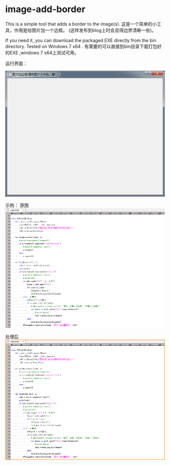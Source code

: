 # image-add-border

This is a simple tool that adds a border to the image(s).
这是一个简单的小工具，作用是给图片加一个边框。
(这样发布到blog上时会显得边界清晰一些)。


If you need it, you can download the packaged EXE directly from the bin directory. Tested on Windows 7 x64 .
有需要的可以直接到bin目录下载打包好的EXE ,windows 7 x64上测试可用。

运行界面：

![界面](/README/gui.png)


示例：
原图
![原图](/README/screenshot.png)

处理后
![处理后](/README/screenshot_1.png)
